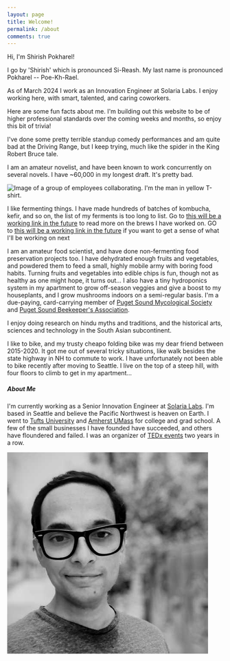 ```yaml
---
layout: page
title: Welcome!
permalink: /about
comments: true
---
```


<div class="row justify-content-between">
<div class="col-md-8 pr-5">

<p>Hi, I'm Shirish Pokharel!</p>

<p>I go by 'Shirish' which is pronounced Si-Reash. My last name is pronounced Pokharel -- Poe-Kh-Rael.</p>

<p>As of March 2024 I work as an Innovation Engineer at Solaria Labs. I enjoy working here, with smart, talented, and caring coworkers.</p>

<p> Here are some fun facts about me. I'm building out this website to be of higher professional standards over the coming weeks and months, so enjoy this bit of trivia! </p>

<p>I've done some pretty terrible standup comedy performances and am quite bad at the Driving Range, but I keep trying, much like the spider in the King Robert Bruce tale.</p>

<p>I am an amateur novelist, and have been known to work concurrently on several novels. I have ~60,000 in my longest draft. It's pretty bad.</p>

<p class="mb-5"><img class="shadow-lg" alt="Image of a group of employees collaborating. I'm the man in yellow T-shirt." src="https://www.solarialabs.com/assets/images/bg-joinTeam.jpg"></p>

<p>I like fermenting things. I have made hundreds of batches of kombucha, kefir, and so on, the list of my ferments is too long to list. Go to <a href="shirish.me">this will be a working link in the future</a> to read more on the brews I have worked on. GO to <a href="shirish.me">this will be a working link in the future</a> if you want to get a sense of what I'll be working on next</p>

<p>I am an amateur food scientist, and have done non-fermenting food preservation projects too. I have dehydrated enough fruits and vegetables, and powdered them to feed a small, highly mobile army with boring food habits. Turning fruits and vegetables into edible chips is fun, though not as healthy as one might hope, it turns out... I also have a tiny hydroponics system in my apartment to grow off-season veggies and give a boost to my houseplants, and I grow mushrooms indoors on a semi-regular basis. I'm a due-paying, card-carrying member of <a href="https://www.psms.org/">Puget Sound Mycological Society</a> and <a href="https://pugetsoundbees.org/">Puget Sound Beekeeper's Association</a>.</p>

<p>I enjoy doing research on hindu myths and traditions, and the historical arts, sciences and technology in the South Asian subcontinent.</p>

<p>I like to bike, and my trusty cheapo folding bike was my dear friend between 2015-2020. It got me out of several tricky situations, like walk besides the state highway in NH to commute to work. I have unfortunately not been able to bike recently after moving to Seattle. I live on the top of a steep hill, with four floors to climb to get in my apartment...</p>


</div>

<div class="col-md-4">

<div class="sticky-top sticky-top-80">
<h5>About Me</h5>

<p> I'm currently working as a Senior Innovation Engineer at  <a target="_blank" href="https://www.solarialabs.com">Solaria Labs</a>. I'm based in Seattle and believe the Pacific Northwest is heaven on Earth. I went to <a target="_blank" href="https://www.tufts.edu">Tufts University</a> and <a target="_blank" href="https://www.cics.umass.edu">Amherst UMass</a> for college and grad school. A few of the small businesses I have founded have succeeded, and others have floundered and failed. I was an organizer of <a target="_blank" href="https://www.ted.com/tedx/events/6545">TEDx events</a> two years in a row.</p>

<div class="container">
<div class="row justify-content-md-center">
<div class="w-90 p-3">
<p class="mb-5"><img class="shadow-lg" alt="Image of the man described above." src="assets/images/lq1.jpg" id="homepage-image"></p>
</div>
</div>
</div>
</div>
</div>
</div>

